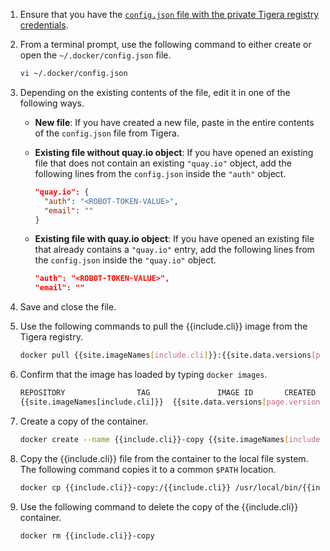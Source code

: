 1. Ensure that you have the [`config.json` file with the private Tigera registry credentials](/{{page.version}}/getting-started/#obtain-the-private-registry-credentials).
   
1. From a terminal prompt, use the following command to either create or open the `~/.docker/config.json` file.

   ```bash
   vi ~/.docker/config.json
   ```
   
1. Depending on the existing contents of the file, edit it in one of the following ways.

   - **New file**: If you have created a new file, paste in the entire contents of the
   `config.json` file from Tigera. 
   
   - **Existing file without quay.io object**: If you have opened an existing file that does not contain an existing `"quay.io"` object, add the following lines from the `config.json` inside the `"auth"` object.
   
     ```json
     "quay.io": {
       "auth": "<ROBOT-TOKEN-VALUE>",
       "email": ""
     }
     ```
   
   - **Existing file with quay.io object**: If you have opened an existing file that already contains a `"quay.io"` entry, add the following lines from the `config.json` inside the `"quay.io"` object.
   
     ```json
     "auth": "<ROBOT-TOKEN-VALUE>",
     "email": ""
     ```

1. Save and close the file.

1. Use the following commands to pull the {{include.cli}} image from the Tigera
   registry.
 
   ```bash
   docker pull {{site.imageNames[include.cli]}}:{{site.data.versions[page.version].first.components[include.cli].version}}
   ```
   
1. Confirm that the image has loaded by typing `docker images`.

   ```bash
   REPOSITORY                TAG               IMAGE ID       CREATED         SIZE
   {{site.imageNames[include.cli]}}  {{site.data.versions[page.version].first.components[include.cli].version}}            e07d59b0eb8a   2 minutes ago   42MB
   ```
   
1. Create a copy of the container.

   ```bash
   docker create --name {{include.cli}}-copy {{site.imageNames[include.cli]}}:{{site.data.versions[page.version].first.components[include.cli].version}}
   ```
   
1. Copy the {{include.cli}} file from the container to the local file system. The following command copies it to a common `$PATH` location.

   ```bash
   docker cp {{include.cli}}-copy:/{{include.cli}} /usr/local/bin/{{include.cli}}
   ```
   
1. Use the following command to delete the copy of the {{include.cli}} container.

   ```bash
   docker rm {{include.cli}}-copy
   ```
   